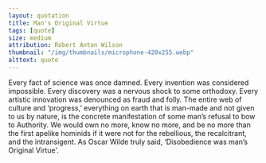 ```yaml
---
layout: quotation
title: Man's Original Virtue
tags: [quote]
size: medium
attribution: Robert Anton Wilson
thumbnail: "/img/thumbnails/microphone-420x255.webp"
alttext: quote
---
```


Every fact of science was once damned. Every invention was considered impossible. Every discovery was a nervous shock
to some orthodoxy. Every artistic innovation was denounced as fraud and folly. The entire web of culture and ‘progress,’
everything on earth that is man-made and not given to us by nature, is the concrete manifestation of some man’s refusal
to bow to Authority. We would own no more, know no more, and be no more than the first apelike hominids if it were
not for the rebellious, the recalcitrant, and the intransigent. As Oscar Wilde truly said, ‘Disobedience was
man’s Original Virtue'.
